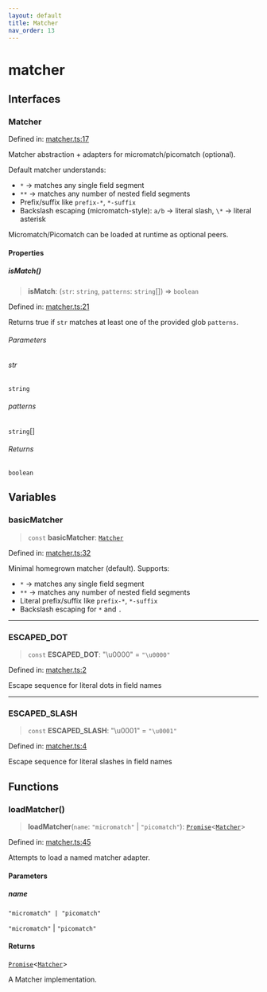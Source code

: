 ```yaml
---
layout: default
title: Matcher
nav_order: 13
---
```


# matcher

## Interfaces

### Matcher

Defined in: [matcher.ts:17](https://github.com/react18-tools/git-json-resolver/blob/39336b33e116055265cb78e2e7ef769cc52bdba1/lib/src/matcher.ts#L17)

Matcher abstraction + adapters for micromatch/picomatch (optional).

Default matcher understands:

- `*` → matches any single field segment
- `**` → matches any number of nested field segments
- Prefix/suffix like `prefix-*`, `*-suffix`
- Backslash escaping (micromatch-style): `a/b` → literal slash, `\*` → literal asterisk

Micromatch/Picomatch can be loaded at runtime as optional peers.

#### Properties

##### isMatch()

> **isMatch**: (`str`: `string`, `patterns`: `string`[]) => `boolean`

Defined in: [matcher.ts:21](https://github.com/react18-tools/git-json-resolver/blob/39336b33e116055265cb78e2e7ef769cc52bdba1/lib/src/matcher.ts#L21)

Returns true if `str` matches at least one of the provided glob `patterns`.

###### Parameters

###### str

`string`

###### patterns

`string`[]

###### Returns

`boolean`

## Variables

### basicMatcher

> `const` **basicMatcher**: [`Matcher`](#matcher)

Defined in: [matcher.ts:32](https://github.com/react18-tools/git-json-resolver/blob/39336b33e116055265cb78e2e7ef769cc52bdba1/lib/src/matcher.ts#L32)

Minimal homegrown matcher (default).
Supports:

- `*` → matches any single field segment
- `**` → matches any number of nested field segments
- Literal prefix/suffix like `prefix-*`, `*-suffix`
- Backslash escaping for `*` and `.`

---

### ESCAPED_DOT

> `const` **ESCAPED_DOT**: "\u0000" = `"\u0000"`

Defined in: [matcher.ts:2](https://github.com/react18-tools/git-json-resolver/blob/39336b33e116055265cb78e2e7ef769cc52bdba1/lib/src/matcher.ts#L2)

Escape sequence for literal dots in field names

---

### ESCAPED_SLASH

> `const` **ESCAPED_SLASH**: "\u0001" = `"\u0001"`

Defined in: [matcher.ts:4](https://github.com/react18-tools/git-json-resolver/blob/39336b33e116055265cb78e2e7ef769cc52bdba1/lib/src/matcher.ts#L4)

Escape sequence for literal slashes in field names

## Functions

### loadMatcher()

> **loadMatcher**(`name`: `"micromatch"` \| `"picomatch"`): [`Promise`](https://developer.mozilla.org/docs/Web/JavaScript/Reference/Global_Objects/Promise)\<[`Matcher`](#matcher)\>

Defined in: [matcher.ts:45](https://github.com/react18-tools/git-json-resolver/blob/39336b33e116055265cb78e2e7ef769cc52bdba1/lib/src/matcher.ts#L45)

Attempts to load a named matcher adapter.

#### Parameters

##### name

`"micromatch" | "picomatch"`

`"micromatch"` | `"picomatch"`

#### Returns

[`Promise`](https://developer.mozilla.org/docs/Web/JavaScript/Reference/Global_Objects/Promise)\<[`Matcher`](#matcher)\>

A Matcher implementation.
